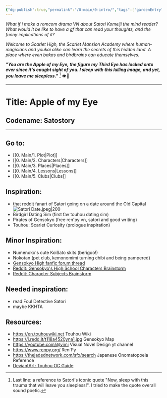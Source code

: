 ```yaml
---
{"dg-publish":true,"permalink":"/0-main/0-intro/","tags":["gardenEntry"]}
---
```


*What if i make a romcom drama VN about Satori Komeiji the mind reader?*
*What would it be like to have a gf that can read your thoughts, and the funny implications of it?*

*Welcome to Scarlet High, the Scarlet Mansion Academy where human-magicians and youkai alike can learn the secrets of this hidden land. A place where even bakas and birdbrains can educate themselves.*

***"You are the Apple of my Eye,
the figure my Third Eye has locked onto ever since it's caught sight of you.
I sleep with this lulling image, and yet, you leave me sleepless."*** [^1]
👁🌹
***
# Title: **Apple of my Eye**
## Codename: Satostory
***
## Go to:
- [[0. Main/1. Plot\|Plot]]
- [[0. Main/2. Characters\|Characters]]
- [[0. Main/3. Places\|Places]]
- [[0. Main/4. Lessons\|Lessons]]
- [[0. Main/5. Clubs\|Clubs]]
## Inspiration: 
- that reddit fanart of Satori going on a date around the Old Capital
	![Satori Date.jpeg|200](/img/user/2.%20Images/Satori%20Date.jpeg)
- Birdgirl Dating Sim (first fav touhou dating sim)
- Pirates of Gensokyo (free ren'py vn, satori and good writing)
- Touhou: Scarlet Curiosity (prologue inspiration)
## Minor Inspiration:
- Numenoko's cute KoiSato skits (berigoo!)
- Nokotan (pet club, kemonomimi turning chibi and being pampered)
- [Gensokyo High fanfic forum thread](https://www.touhou-project.com/th/res/138753.html)
- [Reddit: Gensokyo's High School Characters Brainstorm](https://www.reddit.com/r/touhou/comments/iqxh9r/gensokyos_high_school_my_first_post/)
- [Reddit: Character Subjects Brainstorm](https://www.reddit.com/r/touhou/comments/m8cl7k/what_school_subject_would_the_touhou_girls_be/ )
## Needed inspiration:
- read Foul Detective Satori
- maybe KKHTA
## Resources:
- https://en.touhouwiki.net Touhou Wiki
- https://i.redd.it/t118a4520yna1.jpg Gensokyo Map
- https://youtube.com/@vimi Visual Novel Design yt channel
- https://www.renpy.org/ Ren'Py
- https://thejadednetwork.com/sfx/search Japanese Onomatopoeia Reference
- [DeviantArt: Touhou OC Guide](https://www.deviantart.com/therealclairer/art/Touhou-OC-Guide-224007851 )

[^1]: Last line: a reference to Satori's iconic quote "Now, sleep with this trauma that will leave you sleepless!". I tried to make the quote overall sound poetic.
